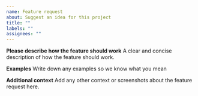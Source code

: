 ```yaml
---
name: Feature request
about: Suggest an idea for this project
title: ""
labels: ""
assignees: ""
---
```


**Please describe how the feature should work**
A clear and concise description of how the feature should work.

**Examples**
Write down any examples so we know what you mean

**Additional context**
Add any other context or screenshots about the feature request here.
